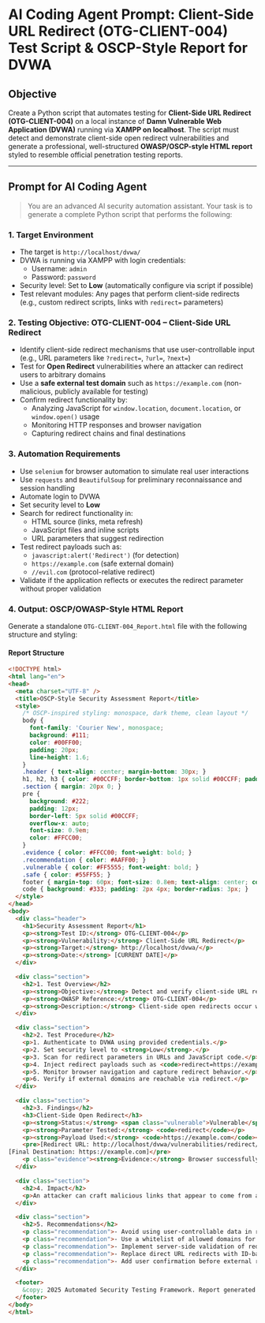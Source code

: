 # AI Coding Agent Prompt: Client-Side URL Redirect (OTG-CLIENT-004) Test Script & OSCP-Style Report for DVWA

## Objective

Create a Python script that automates testing for **Client-Side URL Redirect (OTG-CLIENT-004)** on a local instance of **Damn Vulnerable Web Application (DVWA)** running via **XAMPP on localhost**. The script must detect and demonstrate client-side open redirect vulnerabilities and generate a professional, well-structured **OWASP/OSCP-style HTML report** styled to resemble official penetration testing reports.

---

## Prompt for AI Coding Agent

> You are an advanced AI security automation assistant. Your task is to generate a complete Python script that performs the following:

### 1. **Target Environment**
- The target is `http://localhost/dvwa/`
- DVWA is running via XAMPP with login credentials:
  - Username: `admin`
  - Password: `password`
- Security level: Set to **Low** (automatically configure via script if possible)
- Test relevant modules: Any pages that perform client-side redirects (e.g., custom redirect scripts, links with `redirect=` parameters)

### 2. **Testing Objective: OTG-CLIENT-004 – Client-Side URL Redirect**
- Identify client-side redirect mechanisms that use user-controllable input (e.g., URL parameters like `?redirect=`, `?url=`, `?next=`)
- Test for **Open Redirect** vulnerabilities where an attacker can redirect users to arbitrary domains
- Use a **safe external test domain** such as `https://example.com` (non-malicious, publicly available for testing)
- Confirm redirect functionality by:
  - Analyzing JavaScript for `window.location`, `document.location`, or `window.open()` usage
  - Monitoring HTTP responses and browser navigation
  - Capturing redirect chains and final destinations

### 3. **Automation Requirements**
- Use `selenium` for browser automation to simulate real user interactions
- Use `requests` and `BeautifulSoup` for preliminary reconnaissance and session handling
- Automate login to DVWA
- Set security level to **Low**
- Search for redirect functionality in:
  - HTML source (links, meta refresh)
  - JavaScript files and inline scripts
  - URL parameters that suggest redirection
- Test redirect payloads such as:
  - `javascript:alert('Redirect')` (for detection)
  - `https://example.com` (safe external domain)
  - `//evil.com` (protocol-relative redirect)
- Validate if the application reflects or executes the redirect parameter without proper validation

### 4. **Output: OSCP/OWASP-Style HTML Report**
Generate a standalone `OTG-CLIENT-004_Report.html` file with the following structure and styling:

#### Report Structure
```html
<!DOCTYPE html>
<html lang="en">
<head>
  <meta charset="UTF-8" />
  <title>OSCP-Style Security Assessment Report</title>
  <style>
    /* OSCP-inspired styling: monospace, dark theme, clean layout */
    body { 
      font-family: 'Courier New', monospace; 
      background: #111; 
      color: #00FF00; 
      padding: 20px; 
      line-height: 1.6;
    }
    .header { text-align: center; margin-bottom: 30px; }
    h1, h2, h3 { color: #00CCFF; border-bottom: 1px solid #00CCFF; padding-bottom: 5px; }
    .section { margin: 20px 0; }
    pre { 
      background: #222; 
      padding: 12px; 
      border-left: 5px solid #00CCFF; 
      overflow-x: auto; 
      font-size: 0.9em;
      color: #FFCC00;
    }
    .evidence { color: #FFCC00; font-weight: bold; }
    .recommendation { color: #AAFF00; }
    .vulnerable { color: #FF5555; font-weight: bold; }
    .safe { color: #55FF55; }
    footer { margin-top: 60px; font-size: 0.8em; text-align: center; color: #666; }
    code { background: #333; padding: 2px 4px; border-radius: 3px; }
  </style>
</head>
<body>
  <div class="header">
    <h1>Security Assessment Report</h1>
    <p><strong>Test ID:</strong> OTG-CLIENT-004</p>
    <p><strong>Vulnerability:</strong> Client-Side URL Redirect</p>
    <p><strong>Target:</strong> http://localhost/dvwa/</p>
    <p><strong>Date:</strong> [CURRENT DATE]</p>
  </div>

  <div class="section">
    <h2>1. Test Overview</h2>
    <p><strong>Objective:</strong> Detect and verify client-side URL redirect vulnerabilities that allow arbitrary redirection.</p>
    <p><strong>OWASP Reference:</strong> OTG-CLIENT-004</p>
    <p><strong>Description:</strong> Client-side open redirects occur when JavaScript or HTML uses unvalidated user input to redirect users to external domains, potentially enabling phishing attacks.</p>
  </div>

  <div class="section">
    <h2>2. Test Procedure</h2>
    <p>1. Authenticate to DVWA using provided credentials.</p>
    <p>2. Set security level to <strong>Low</strong>.</p>
    <p>3. Scan for redirect parameters in URLs and JavaScript code.</p>
    <p>4. Inject redirect payloads such as <code>redirect=https://example.com</code>.</p>
    <p>5. Monitor browser navigation and capture redirect behavior.</p>
    <p>6. Verify if external domains are reachable via redirect.</p>
  </div>

  <div class="section">
    <h2>3. Findings</h2>
    <h3>Client-Side Open Redirect</h3>
    <p><strong>Status:</strong> <span class="vulnerable">Vulnerable</span></p>
    <p><strong>Parameter Tested:</strong> <code>redirect</code></p>
    <p><strong>Payload Used:</strong> <code>https://example.com</code></p>
    <pre>[Redirect URL: http://localhost/dvwa/vulnerabilities/redirect/?to=https://example.com]
[Final Destination: https://example.com]</pre>
    <p class="evidence"><strong>Evidence:</strong> Browser successfully redirected to external domain.</p>
  </div>

  <div class="section">
    <h2>4. Impact</h2>
    <p>An attacker can craft malicious links that appear to come from a trusted domain but redirect users to phishing sites, malware distribution points, or scam pages. This can lead to credential theft and loss of trust in the legitimate application.</p>
  </div>

  <div class="section">
    <h2>5. Recommendations</h2>
    <p class="recommendation">- Avoid using user-controllable data in redirect locations.</p>
    <p class="recommendation">- Use a whitelist of allowed domains for redirection.</p>
    <p class="recommendation">- Implement server-side validation of redirect targets.</p>
    <p class="recommendation">- Replace direct URL redirects with ID-based mapping (e.g., redirect=1 → homepage).</p>
    <p class="recommendation">- Add user confirmation before external redirects.</p>
  </div>

  <footer>
    &copy; 2025 Automated Security Testing Framework. Report generated by AI Agent.
  </footer>
</body>
</html>